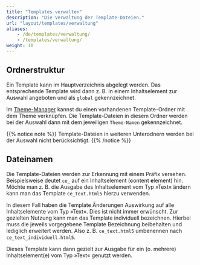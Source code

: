 ```yaml
---
title: "Templates verwalten"
description: "Die Verwaltung der Template-Dateien."
url: "layout/templates/verwaltung"
aliases:
    - /de/templates/verwaltung/
    - /templates/verwaltung/
weight: 10
---
```


## Ordnerstruktur

Ein Template kann im Hauptverzeichnis abgelegt werden. Das entsprechende Template wird dann z. B. 
in einem Inhaltselement zur Auswahl angeboten und als `global` gekennzeichnet.

Im [Theme-Manager](../../theme-manager/themes-verwalten) kannst du einen vorhandenen Template-Ordner mit dem Theme 
verknüpfen. Die Template-Dateien in diesem Ordner werden bei der Auswahl dann mit dem jeweiligen `Theme-Namen` gekennzeichnet.

{{% notice note %}}
Template-Dateien in weiteren Unterodnern werden bei der Auswahl nicht berücksichtigt.
{{% /notice %}}


## Dateinamen

Die Template-Dateien werden zur Erkennung mit einem Präfix versehen. Beispielsweise deutet `ce_` auf ein
Inhaltselement (**c**ontent **e**lement) hin. Möchte man z. B. die Ausgabe des Inhaltselement vom Typ »Text« ändern kann man das Template `ce_text.html5` hierzu verwenden. 

In diesem Fall haben die Template Änderungen Auswirkung auf alle Inhaltselemente vom Typ »Text«. Dies ist nicht immer
erwünscht. Zur gezielten Nutzung kann man das Template individuell bezeichnen. Hierbei muss die jeweils vorgegebene
Template Bezeichnung beibehalten und lediglich erweitert werden. Also z. B. `ce_text.html5` 
umbenennen nach  `ce_text_individuell.html5`.

Dieses Template kann dann gezielt zur Ausgabe für ein (o. mehrere) Inhaltselement(e) vom Typ »Text« genutzt werden.
